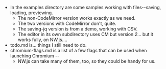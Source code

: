 * In the examples directory are some samples working with files--saving, loading, previewing.
  * The non-CodeMirror version works exactly as we need.
  * The two versions with CodeMirror don't, quite.
  * The saving-jq version is from a demo, working with CSV.
  *  The editor in its own subdirectory uses CM but version _2_... but it works fully, on NW.js....
* todo.md is... things I still need to do.
* chromium-flags.md is a list of a few flags that can be used when launching Chromium --
  * NW.js can take many of them, too, so they could be handy for us.

